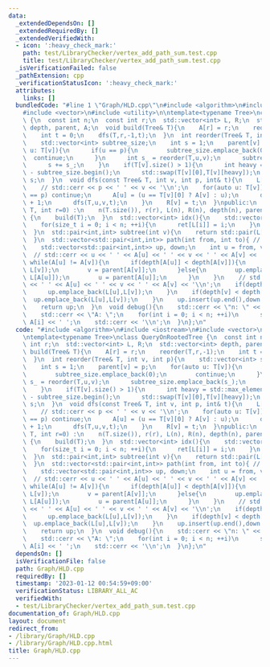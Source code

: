 ```yaml
---
data:
  _extendedDependsOn: []
  _extendedRequiredBy: []
  _extendedVerifiedWith:
  - icon: ':heavy_check_mark:'
    path: test/LibraryChecker/vertex_add_path_sum.test.cpp
    title: test/LibraryChecker/vertex_add_path_sum.test.cpp
  _isVerificationFailed: false
  _pathExtension: cpp
  _verificationStatusIcon: ':heavy_check_mark:'
  attributes:
    links: []
  bundledCode: "#line 1 \"Graph/HLD.cpp\"\n#include <algorithm>\n#include <iostream>\n\
    #include <vector>\n#include <utility>\n\ntemplate<typename Tree>\nclass QueryOnRootedTree\
    \ {\n  const int n;\n  const int r;\n  std::vector<int> L, R;\n  std::vector<int>\
    \ depth, parent, A;\n  void build(Tree& T){\n    A[r] = r;\n    reorder(T,r,-1);\n\
    \    int t = 0;\n    dfs(T,r,-1,t);\n  }\n  int reorder(Tree& T, int v, int p){\n\
    \    std::vector<int> subtree_size;\n    int s = 1;\n    parent[v] = p;\n    for(auto\
    \ u: T[v]){\n      if(u == p){\n        subtree_size.emplace_back(0);\n      \
    \  continue;\n      }\n      int s_ = reorder(T,u,v);\n      subtree_size.emplace_back(s_);\n\
    \      s += s_;\n    }\n    if(T[v].size() > 1){\n      int heavy = std::max_element(subtree_size.begin(),subtree_size.end())\
    \ - subtree_size.begin();\n      std::swap(T[v][0],T[v][heavy]);\n    }\n    return\
    \ s;\n  }\n  void dfs(const Tree& T, int v, int p, int& t){\n    L[v] = t++;\n\
    \    // std::cerr << p << ' ' << v << '\\n';\n    for(auto u: T[v]){\n      if(u\
    \ == p) continue;\n      A[u] = (u == T[v][0] ? A[v] : u);\n      depth[u] = depth[v]\
    \ + 1;\n      dfs(T,u,v,t);\n    }\n    R[v] = t;\n  }\npublic:\n  QueryOnRootedTree(Tree\
    \ T, int r=0) :\n    n(T.size()), r(r), L(n), R(n), depth(n), parent(n), A(n)\
    \ {\n    build(T);\n  }\n  std::vector<int> idx(){\n    std::vector<int> ret(n);\n\
    \    for(size_t i = 0; i < n; ++i){\n      ret[L[i]] = i;\n    }\n    return ret;\n\
    \  }\n  std::pair<int,int> subtree(int v){\n    return std::pair(L[v],R[v]);\n\
    \  }\n  std::vector<std::pair<int,int>> path(int from, int to){ // [li, ri]\n\
    \    std::vector<std::pair<int,int>> up, down;\n    int u = from, v = to;\n  \
    \  // std::cerr << u << ' ' << A[u] << ' ' << v << ' ' << A[v] << '\\n';\n   \
    \ while(A[u] != A[v]){\n      if(depth[A[u]] < depth[A[v]]){\n        down.emplace_back(L[A[v]],\
    \ L[v]);\n        v = parent[A[v]];\n      }else{\n        up.emplace_back(L[u],\
    \ L[A[u]]);\n        u = parent[A[u]];\n      }\n    }\n    // std::cerr << u\
    \ << ' ' << A[u] << ' ' << v << ' ' << A[v] << '\\n';\n    if(depth[u] <= depth[v]){\n\
    \      up.emplace_back(L[u],L[v]);\n    }\n    if(depth[v] < depth[u]){\n    \
    \  up.emplace_back(L[u],L[v]);\n    }\n    up.insert(up.end(),down.rbegin(),down.rend());\n\
    \    return up;\n  }\n  void debug(){\n    std::cerr << \"n: \" << n << '\\n';\n\
    \    std::cerr << \"A: \";\n    for(int i = 0; i < n; ++i)\n      std::cerr <<\
    \ A[i] << ' ';\n    std::cerr << '\\n';\n  }\n};\n"
  code: "#include <algorithm>\n#include <iostream>\n#include <vector>\n#include <utility>\n\
    \ntemplate<typename Tree>\nclass QueryOnRootedTree {\n  const int n;\n  const\
    \ int r;\n  std::vector<int> L, R;\n  std::vector<int> depth, parent, A;\n  void\
    \ build(Tree& T){\n    A[r] = r;\n    reorder(T,r,-1);\n    int t = 0;\n    dfs(T,r,-1,t);\n\
    \  }\n  int reorder(Tree& T, int v, int p){\n    std::vector<int> subtree_size;\n\
    \    int s = 1;\n    parent[v] = p;\n    for(auto u: T[v]){\n      if(u == p){\n\
    \        subtree_size.emplace_back(0);\n        continue;\n      }\n      int\
    \ s_ = reorder(T,u,v);\n      subtree_size.emplace_back(s_);\n      s += s_;\n\
    \    }\n    if(T[v].size() > 1){\n      int heavy = std::max_element(subtree_size.begin(),subtree_size.end())\
    \ - subtree_size.begin();\n      std::swap(T[v][0],T[v][heavy]);\n    }\n    return\
    \ s;\n  }\n  void dfs(const Tree& T, int v, int p, int& t){\n    L[v] = t++;\n\
    \    // std::cerr << p << ' ' << v << '\\n';\n    for(auto u: T[v]){\n      if(u\
    \ == p) continue;\n      A[u] = (u == T[v][0] ? A[v] : u);\n      depth[u] = depth[v]\
    \ + 1;\n      dfs(T,u,v,t);\n    }\n    R[v] = t;\n  }\npublic:\n  QueryOnRootedTree(Tree\
    \ T, int r=0) :\n    n(T.size()), r(r), L(n), R(n), depth(n), parent(n), A(n)\
    \ {\n    build(T);\n  }\n  std::vector<int> idx(){\n    std::vector<int> ret(n);\n\
    \    for(size_t i = 0; i < n; ++i){\n      ret[L[i]] = i;\n    }\n    return ret;\n\
    \  }\n  std::pair<int,int> subtree(int v){\n    return std::pair(L[v],R[v]);\n\
    \  }\n  std::vector<std::pair<int,int>> path(int from, int to){ // [li, ri]\n\
    \    std::vector<std::pair<int,int>> up, down;\n    int u = from, v = to;\n  \
    \  // std::cerr << u << ' ' << A[u] << ' ' << v << ' ' << A[v] << '\\n';\n   \
    \ while(A[u] != A[v]){\n      if(depth[A[u]] < depth[A[v]]){\n        down.emplace_back(L[A[v]],\
    \ L[v]);\n        v = parent[A[v]];\n      }else{\n        up.emplace_back(L[u],\
    \ L[A[u]]);\n        u = parent[A[u]];\n      }\n    }\n    // std::cerr << u\
    \ << ' ' << A[u] << ' ' << v << ' ' << A[v] << '\\n';\n    if(depth[u] <= depth[v]){\n\
    \      up.emplace_back(L[u],L[v]);\n    }\n    if(depth[v] < depth[u]){\n    \
    \  up.emplace_back(L[u],L[v]);\n    }\n    up.insert(up.end(),down.rbegin(),down.rend());\n\
    \    return up;\n  }\n  void debug(){\n    std::cerr << \"n: \" << n << '\\n';\n\
    \    std::cerr << \"A: \";\n    for(int i = 0; i < n; ++i)\n      std::cerr <<\
    \ A[i] << ' ';\n    std::cerr << '\\n';\n  }\n};\n"
  dependsOn: []
  isVerificationFile: false
  path: Graph/HLD.cpp
  requiredBy: []
  timestamp: '2023-01-12 00:54:59+09:00'
  verificationStatus: LIBRARY_ALL_AC
  verifiedWith:
  - test/LibraryChecker/vertex_add_path_sum.test.cpp
documentation_of: Graph/HLD.cpp
layout: document
redirect_from:
- /library/Graph/HLD.cpp
- /library/Graph/HLD.cpp.html
title: Graph/HLD.cpp
---
```

